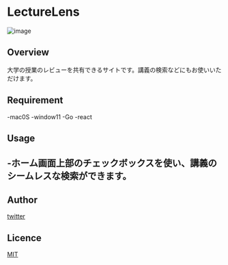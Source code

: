 # LectureLens

![image](https://github.com/takoko55/LectureLens/assets/85686284/01575de9-53f2-4bbe-ad6b-bec7cf2f5cd7)


## Overview
大学の授業のレビューを共有できるサイトです。講義の検索などにもお使いいただけます。

## Requirement
-mac0S
-window11
-Go
-react


## Usage
-ホーム画面上部のチェックボックスを使い、講義のシームレスな検索ができます。
-


## Author

[twitter](https://twitter.com/nazoinlife)

## Licence

[MIT](https://......)
